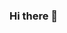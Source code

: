 ### Hi there 👋

<!--
**Sushantprsd/Sushantprsd** is a ✨ _special_ ✨ repository because its `README.md` (this file) appears on your GitHub profile.

Here are some ideas to get you started:
 
I am an undergraduate at Netaji Subhas University of Technology.
I am studying computer engineering and I am in 3rd year.
 
- 🔭 I’m currently working on MERN stack web development.
- 🌱 I’m currently learning IOT
- 💬 Ask me about full stack backend developent
- 📫 How to reach me: Email-sushantprasad1999@gmail.com
- 😄 Pronouns: he/his
- ⚡ Fun fact: The Shortest Guitar is Just 10 Microns!
-->
